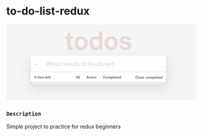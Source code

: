 # to-do-list-redux
![Demo](public/img/demo.png) 

### `Description`
Simple project to practice for redux beginners